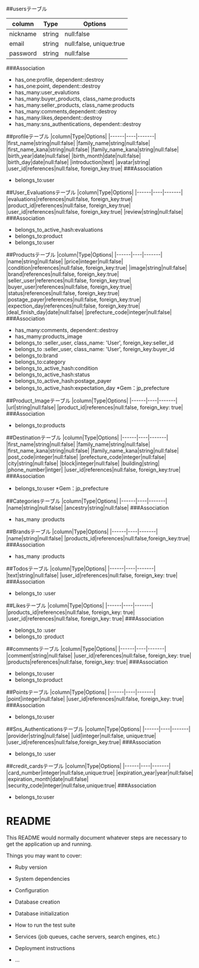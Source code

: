 ##usersテーブル

|column|Type|Options|
|------|----|-------|
|nickname|string|null:false|
|email|string|null:false, unique:true|
|password|string|null:false|
###Association
- has_one:profile, dependent::destroy
- has_one:point, dependent::destroy
- has_many:user_evalutions
- has_many:buyer_products, class_name:products
- has_many:seller_products, class_name:products
- has_many:comments,dependent::destroy
- has_many:likes,dependent::destroy
- has_many:sns_authentications, dependent::destroy

##profileテーブル
|column|Type|Options|
|------|----|-------|
|first_name|string|null:false|
|family_name|string|null:false|
|first_name_kana|string|null:false|
|family_name_kana|string|null:false|
|birth_year|date|null:false|
|birth_month|date|null:false|
|birth_day|date|null:false|
|introduction|text|
|avatar|string|
|user_id|references|null:false, foreign_key:true|
###Association
- belongs_to:user

##User_Evaluationsテーブル
|column|Type|Options|
|------|----|-------|
|evaluations|references|null:false, foreign_key:true|
|product_id|references|null:false, foreign_key:true|
|user_id|references|null:false, foreign_key:true|
|review|string|null:false|
###Association
- belongs_to_active_hash:evaluations
- belongs_to:product
- belongs_to:user

##Productsテーブル
|column|Type|Options|
|------|----|-------|
|name|string|null:false|
|price|integer|null:false|
|condition|references|null:false, foreign_key:true|
|image|string|null:false|
|brand|references|null:false, foreign_key:true|
|seller_user|references|null:false, foreign_key:true|
|buyer_user|references|null:false, foreign_key:true|
|status|references|null:false, foreign_key:true|
|postage_payer|references|null:false, foreign_key:true|
|expection_day|references|null:false, foreign_key:true|
|deal_finish_day|date|null:false|
|prefecture_code|integer|null:false|
###Association
- has_many:comments, dependent::destroy
- has_mamy:products_image
- belongs_to :seller_user, class_name: 'User', foreign_key:seller_id
- belongs_to :seller_user, class_name: 'User', foreign_key:buyer_id
- belongs_to:brand
- belongs_to:category
- belongs_to_active_hash:condition
- belongs_to_active_hash:status
- belongs_to_active_hash:postage_payer
- belongs_to_active_hash:expectation_day
*Gem：jp_prefecture

##Product_Imageテーブル
|column|Type|Options|
|------|----|-------|
|url|string|null:false|
|product_id|references|null:false, foreign_key: true|
###Association
- belongs_to:products

##Destinationテーブル
|column|Type|Options|
|------|----|-------|
|first_name|string|null:false|
|family_name|string|null:false|
|first_name_kana|string|null:false|
|family_name_kana|string|null:false|
|post_code|integer|null:false|
|prefecture_code|integer|null:false|
|city|string|null:false|
|block|integer|null:false|
|building|string|
|phone_number|intger|
|user_id|references|null:false, foreign_key:true|
###Association
- belongs_to:user
*Gem：jp_prefecture

##Categoriesテーブル
|column|Type|Options|
|------|----|-------|
|name|string|null:false|
|ancestry|string|null:false|
###Association
- has_many :products

##Brandsテーブル
|column|Type|Options|
|------|----|-------|
|name|string|null:false|
|products_id|references|null:false,foreign_key:true|
###Association
- has_many :products

##Todosテーブル
|column|Type|Options|
|------|----|-------|
|text|string|null:false|
|user_id|references|null:false, foreign_key: true|
###Association
- belongs_to :user

##Likesテーブル
|column|Type|Options|
|------|----|-------|
|products_id|references|null:false, foreign_key: true|
|user_id|references|null:false, foreign_key: true|
###Association
- belongs_to :user
- belongs_to :product

##commentsテーブル
|column|Type|Options|
|------|----|-------|
|comment|string|null:false|
|user_id|references|null:false, foreign_key: true|
|products|references|null:false, foreign_key: true|
###Association
- belongs_to:user
- belongs_to:product

##Pointsテーブル
|column|Type|Options|
|------|----|-------|
|point|integer|null:false|
|user_id|references|null:false, foreign_key: true|
###Association
- belongs_to:user

##Sns_Authenticationsテーブル
|column|Type|Options|
|------|----|-------|
|provider|string|null:false|
|uid|integer|null:false, unique:true|
|user_id|references|null:false,foreign_key:true|
###Association
- belongs_to :user

##credit_cardsテーブル
|column|Type|Options|
|------|----|-------|
|card_number|integer|null:false,unique:true|
|expiration_year|year|null:false|
|expiration_month|date|null:false|
|security_code|integer|null:false,unique:true|
###Association
- belongs_to:user



# README

This README would normally document whatever steps are necessary to get the
application up and running.

Things you may want to cover:

* Ruby version

* System dependencies

* Configuration

* Database creation

* Database initialization

* How to run the test suite

* Services (job queues, cache servers, search engines, etc.)

* Deployment instructions

* ...
